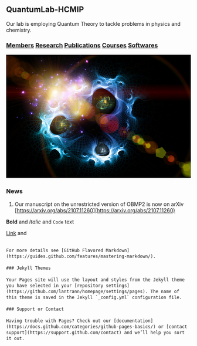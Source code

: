 ## QuantumLab-HCMIP

Our lab is employing Quantum Theory to tackle problems in physics and chemistry. 

### [Members](Members)         [Research](Research)         [Publications](Publications)         [Courses](Courses)         [Softwares](Softwares)

![Image](test.jpg)

### News
1. Our manuscript on the unrestricted version of OBMP2 is now on arXiv [https://arxiv.org/abs/2107.11260](https://arxiv.org/abs/2107.11260)

**Bold** and _Italic_ and `Code` text

[Link](url) and 
```

For more details see [GitHub Flavored Markdown](https://guides.github.com/features/mastering-markdown/).

### Jekyll Themes

Your Pages site will use the layout and styles from the Jekyll theme you have selected in your [repository settings](https://github.com/lantrann/homepage/settings/pages). The name of this theme is saved in the Jekyll `_config.yml` configuration file.

### Support or Contact

Having trouble with Pages? Check out our [documentation](https://docs.github.com/categories/github-pages-basics/) or [contact support](https://support.github.com/contact) and we’ll help you sort it out.
